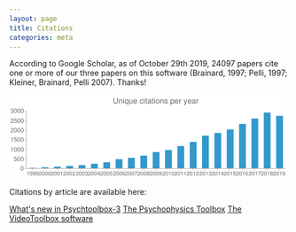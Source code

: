 ```yaml
---
layout: page
title: Citations
categories: meta
---
```

According to Google Scholar, as of October 29th 2019, 24097 papers cite one or more of our three papers on
this software (Brainard, 1997; Pelli, 1997; Kleiner, Brainard, Pelli 2007). Thanks!

![Plot of unique citations per year](/images/CitationsChart.png)

<!--- Disabled: Snippet below can be used to let Google charts api render an updated chart of citations:
![Plot of unique citations per year](http://chart.apis.google.com/chart?chxr=0,0,3000%7C1,1999,2019&chxs=1,676767,10,0,lt,676767&chxt=y,x&chbh=a,8,10&chs=500x150&cht=bvg&chco=3399CC&chds=0,3000&chd=t:19,50,81,120,164,236,310,472,542,658,843,949,1161,1374,1698,1841,2019,2312,2592,2903,2732&chtt=Unique+citations+per+year&chts=676767,13.5)
--->

<!--- How to get these stats: Navigate to scholar.google.com, search for author Denis Pelli, click on his profile link, click on the name of the PTB article -> get nice citation graph / under the links below,
same for David Brainard to get his profile and the link to the original Psychtoolbox article in his profile
--->

Citations by article are available here:

[What's new in Psychtoolbox-3](https://scholar.google.de/citations?user=EO6eQRkAAAAJ&hl=en&oi=sra#d=gs_md_cita-d&u=%2Fcitations%3Fview_op%3Dview_citation%26hl%3Den%26user%3DEO6eQRkAAAAJ%26citation_for_view%3DEO6eQRkAAAAJ%3A0EnyYjriUFMC%26tzom%3D-60)
[The Psychophysics Toolbox](https://scholar.google.de/citations?user=yqfIi9gAAAAJ&hl=en&oi=sra#d=gs_md_cita-d&u=%2Fcitations%3Fview_op%3Dview_citation%26hl%3Den%26user%3DyqfIi9gAAAAJ%26citation_for_view%3DyqfIi9gAAAAJ%3Au5HHmVD_uO8C%26tzom%3D-60)
[The VideoToolbox software](https://scholar.google.de/citations?user=EO6eQRkAAAAJ&hl=en&oi=sra#d=gs_md_cita-d&u=%2Fcitations%3Fview_op%3Dview_citation%26hl%3Den%26user%3DEO6eQRkAAAAJ%26citation_for_view%3DEO6eQRkAAAAJ%3Au5HHmVD_uO8C%26tzom%3D-60)
